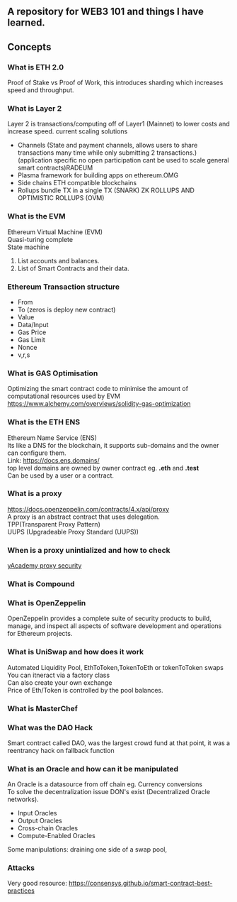 ## A repository for WEB3 101 and things I have learned.
## Concepts
### What is ETH 2.0
Proof of Stake vs Proof of Work, this introduces sharding which increases speed and throughput.

### What is Layer 2
Layer 2 is transactions/computing off of Layer1 (Mainnet) to lower costs and increase speed.
current scaling solutions
- Channels (State and payment channels, allows users to share transactions many time while only submitting 2 transactions.) (application specific no open participation cant be used to scale general smart contracts)RADEUM
- Plasma framework for building apps on ethereum.OMG
- Side chains ETH compatible blockchains
- Rollups bundle TX in a single TX (SNARK) ZK ROLLUPS AND OPTIMISTIC ROLLUPS (OVM)

### What is the EVM
Ethereum Virtual Machine (EVM)<br/>
Quasi-turing complete<br/>
State machine<br/>
1) List accounts and balances.<br/>
2) List of Smart Contracts and their data.

### Ethereum Transaction structure
- From
- To (zeros is deploy new contract)
- Value
- Data/Input
- Gas Price
- Gas Limit
- Nonce
- v,r,s

### What is GAS Optimisation
Optimizing the smart contract code to minimise the amount of computational resources used by EVM<br/>
https://www.alchemy.com/overviews/solidity-gas-optimization

### What is the ETH ENS
Ethereum Name Service (ENS)<br/>
Its like a DNS for the blockchain, it supports sub-domains and the owner can configure them.<br/>
Link: https://docs.ens.domains/ <br/>
top level domains are owned by owner contract eg. <b>.eth</b> and <b>.test</b><br/>
Can be used by a user or a contract.<br/>

### What is a proxy
https://docs.openzeppelin.com/contracts/4.x/api/proxy<br/>
A proxy is an abstract contract that uses delegation.<br/>
TPP(Transparent Proxy Pattern)<br/>
UUPS (Upgradeable Proxy Standard (UUPS))<br/>

### When is a proxy unintialized and how to check
[yAcademy proxy security](https://proxies.yacademy.dev/pages/security-guide/)<br/>
### What is Compound

### What is OpenZeppelin
OpenZeppelin provides a complete suite of security products to build, manage, and inspect all aspects of software development and operations for Ethereum projects.
### What is UniSwap and how does it work
Automated Liquidity Pool, EthToToken,TokenToEth or tokenToToken swaps<br/>
You can itneract via a factory class<br/>
Can also create your own exchange<br/>
Price of Eth/Token is controlled by the pool balances.<br/>

### What is MasterChef

### What was the DAO Hack
Smart contract called DAO, was the largest crowd fund at that point, it was a reentrancy hack on fallback function<br/>

### What is an Oracle and how can it be manipulated
An Oracle is a datasource from off chain eg. Currency conversions<br/>
To solve the decentralization issue DON's exist (Decentralized Oracle networks).<br/>
- Input Oracles
- Output Oracles
- Cross-chain Oracles
- Compute-Enabled Oracles

Some manipulations: draining one side of a swap pool, <br/>

### Attacks
Very good resource: https://consensys.github.io/smart-contract-best-practices<br/>



